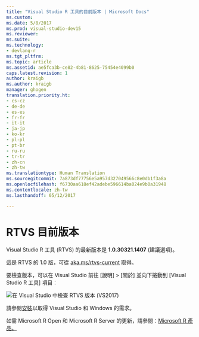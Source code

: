 ```yaml
---
title: "Visual Studio R 工具的目前版本 | Microsoft Docs"
ms.custom: 
ms.date: 5/8/2017
ms.prod: visual-studio-dev15
ms.reviewer: 
ms.suite: 
ms.technology:
- devlang-r
ms.tgt_pltfrm: 
ms.topic: article
ms.assetid: ae5fca3b-ce82-4b81-8625-75454e4099b0
caps.latest.revision: 1
author: kraigb
ms.author: kraigb
manager: ghogen
translation.priority.ht:
- cs-cz
- de-de
- es-es
- fr-fr
- it-it
- ja-jp
- ko-kr
- pl-pl
- pt-br
- ru-ru
- tr-tr
- zh-cn
- zh-tw
ms.translationtype: Human Translation
ms.sourcegitcommit: 7a873df77756e5a957d327049566c8e0db1f3a8a
ms.openlocfilehash: f6730aa618ef42adebe596614ba024e9b0a31948
ms.contentlocale: zh-tw
ms.lasthandoff: 05/12/2017

---
```


# <a name="rtvs-current-version"></a>RTVS 目前版本

Visual Studio R 工具 (RTVS) 的最新版本是 **1.0.30321.1407** (建議選項)。

這是 RTVS 的 1.0 版，可從 [aka.ms/rtvs-current](https://aka.ms/rtvs-current) 取得。

要檢查版本，可以在 Visual Studio 前往 [說明] > [關於] 並向下捲動到 [Visual Studio R 工具] 項目︰

![在 Visual Studio 中檢查 RTVS 版本 (VS2017)](~/docs/rtvs/media/current-version.png)

請參閱[安裝](installation.md)以取得 Visual Studio 和 Windows 的需求。

如需 Microsoft R Open 和 Microsoft R Server 的更新，請參閱︰[Microsoft R 產品。](http://aka.ms/rtvs-msft-r)
